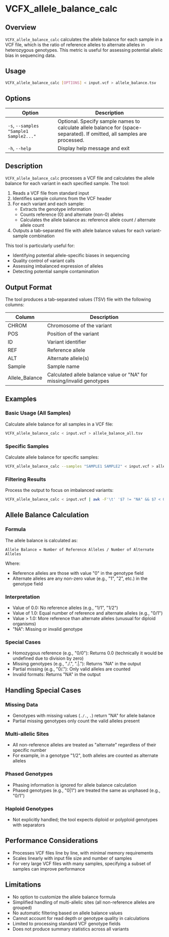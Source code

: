 # VCFX_allele_balance_calc

## Overview
`VCFX_allele_balance_calc` calculates the allele balance for each sample in a VCF file, which is the ratio of reference alleles to alternate alleles in heterozygous genotypes. This metric is useful for assessing potential allelic bias in sequencing data.

## Usage
```bash
VCFX_allele_balance_calc [OPTIONS] < input.vcf > allele_balance.tsv
```

## Options
| Option | Description |
|--------|-------------|
| `-s`, `--samples "Sample1 Sample2..."` | Optional. Specify sample names to calculate allele balance for (space-separated). If omitted, all samples are processed. |
| `-h`, `--help` | Display help message and exit |

## Description
`VCFX_allele_balance_calc` processes a VCF file and calculates the allele balance for each variant in each specified sample. The tool:

1. Reads a VCF file from standard input
2. Identifies sample columns from the VCF header
3. For each variant and each sample:
   - Extracts the genotype information
   - Counts reference (0) and alternate (non-0) alleles
   - Calculates the allele balance as: reference allele count / alternate allele count
4. Outputs a tab-separated file with allele balance values for each variant-sample combination

This tool is particularly useful for:
- Identifying potential allele-specific biases in sequencing
- Quality control of variant calls
- Assessing imbalanced expression of alleles
- Detecting potential sample contamination

## Output Format
The tool produces a tab-separated values (TSV) file with the following columns:

| Column | Description |
|--------|-------------|
| CHROM | Chromosome of the variant |
| POS | Position of the variant |
| ID | Variant identifier |
| REF | Reference allele |
| ALT | Alternate allele(s) |
| Sample | Sample name |
| Allele_Balance | Calculated allele balance value or "NA" for missing/invalid genotypes |

## Examples

### Basic Usage (All Samples)
Calculate allele balance for all samples in a VCF file:
```bash
VCFX_allele_balance_calc < input.vcf > allele_balance_all.tsv
```

### Specific Samples
Calculate allele balance for specific samples:
```bash
VCFX_allele_balance_calc --samples "SAMPLE1 SAMPLE2" < input.vcf > allele_balance_subset.tsv
```

### Filtering Results
Process the output to focus on imbalanced variants:
```bash
VCFX_allele_balance_calc < input.vcf | awk -F'\t' '$7 != "NA" && $7 < 0.4' > imbalanced_variants.tsv
```

## Allele Balance Calculation

### Formula
The allele balance is calculated as:
```
Allele Balance = Number of Reference Alleles / Number of Alternate Alleles
```

Where:
- Reference alleles are those with value "0" in the genotype field
- Alternate alleles are any non-zero value (e.g., "1", "2", etc.) in the genotype field

### Interpretation
- Value of 0.0: No reference alleles (e.g., "1/1", "1/2")
- Value of 1.0: Equal number of reference and alternate alleles (e.g., "0/1")
- Value > 1.0: More reference than alternate alleles (unusual for diploid organisms)
- "NA": Missing or invalid genotype

### Special Cases
- Homozygous reference (e.g., "0/0"): Returns 0.0 (technically it would be undefined due to division by zero)
- Missing genotypes (e.g., "./.", ".|."): Returns "NA" in the output
- Partial missing (e.g., "0/."): Only valid alleles are counted
- Invalid formats: Returns "NA" in the output

## Handling Special Cases

### Missing Data
- Genotypes with missing values (`./.`, `.`) return "NA" for allele balance
- Partial missing genotypes only count the valid alleles present

### Multi-allelic Sites
- All non-reference alleles are treated as "alternate" regardless of their specific number
- For example, in a genotype "1/2", both alleles are counted as alternate alleles

### Phased Genotypes
- Phasing information is ignored for allele balance calculation
- Phased genotypes (e.g., "0|1") are treated the same as unphased (e.g., "0/1")

### Haploid Genotypes
- Not explicitly handled; the tool expects diploid or polyploid genotypes with separators

## Performance Considerations
- Processes VCF files line by line, with minimal memory requirements
- Scales linearly with input file size and number of samples
- For very large VCF files with many samples, specifying a subset of samples can improve performance

## Limitations
- No option to customize the allele balance formula
- Simplified handling of multi-allelic sites (all non-reference alleles are grouped)
- No automatic filtering based on allele balance values
- Cannot account for read depth or genotype quality in calculations
- Limited to processing standard VCF genotype fields
- Does not produce summary statistics across all variants 